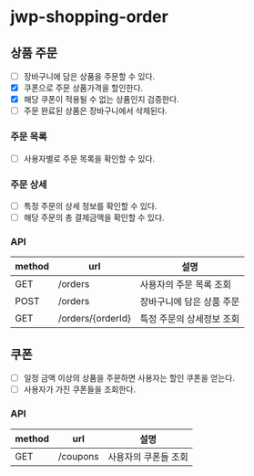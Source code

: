 # jwp-shopping-order

## 상품 주문
 - [ ] 장바구니에 담은 상품을 주문할 수 있다.
  - [x] 쿠폰으로 주문 상품가격을 할인한다.
   - [x] 해당 쿠폰이 적용될 수 없는 상품인지 검증한다.
  - [ ] 주문 완료된 상품은 장바구니에서 삭제된다. 

### 주문 목록
- [ ] 사용자별로 주문 목록을 확인할 수 있다.

### 주문 상세
- [ ] 특정 주문의 상세 정보를 확인할 수 있다.
- [ ] 해당 주문의 총 결제금액을 확인할 수 있다.

### API
|  method | url               | 설명             |
|---------|-------------------|----------------|
| GET     | /orders           | 사용자의 주문 목록 조회  |
| POST    | /orders           | 장바구니에 담은 상품 주문 |
| GET     | /orders/{orderId} | 특정 주문의 상세정보 조회 |

## 쿠폰
 - [ ] 일정 금액 이상의 상품을 주문하면 사용자는 할인 쿠폰을 얻는다.
 - [ ] 사용자가 가진 쿠폰들을 조회한다.
### API
|  method | url      | 설명          |
|---------|----------|-------------|
| GET     | /coupons | 사용자의 쿠폰들 조회 |

